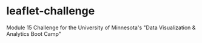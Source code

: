 # leaflet-challenge
 Module 15 Challenge for the University of Minnesota's "Data Visualization & Analytics Boot Camp" 
